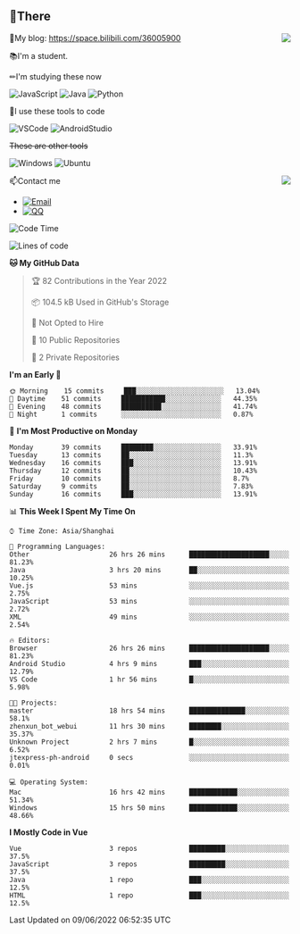 
## 👏There

<img align="right" src="https://github-readme-stats.vercel.app/api/top-langs/?username=CopilotLaLaLa"/>

📰My blog: https://space.bilibili.com/36005900


📚I'm a student.

✏I'm studying these now

![JavaScript](https://img.shields.io/badge/-JavaScript-ffca18?style=flat-square&logo=JavaScript&logoColor=fff)
![Java](https://img.shields.io/badge/-Java-007d9c?style=flat-square&logo=Java&logoColor=fff)
![Python](https://img.shields.io/badge/-Python-blue?style=flat-square&logo=Python&logoColor=fff)

🔨I use these tools to code

![VSCode](https://img.shields.io/badge/-VSCode-blue?style=flat-square&logo=visualstudiocode&logoColor=fff)
![AndroidStudio](https://img.shields.io/badge/-AndroidStudio-green?style=flat-square&logo=androidstudio&logoColor=fff)

 ~~These are other tools~~
 
![Windows](https://img.shields.io/badge/-Windows-blue?style=flat-square&logo=Windows&logoColor=fff)
![Ubuntu](https://img.shields.io/badge/-Ubuntu-orange?style=flat-square&logo=Ubuntu&logoColor=fff)

 <img align="right" src="https://github-readme-stats.vercel.app/api?username=CopilotLaLaLa" />

📫Contact me

* [![Email](https://img.shields.io/badge/Email-1060770125@qq.com-1?style=social&logoColor=fff)](mailto:1060770125@qq.com)
* [![QQ](https://img.shields.io/badge/QQ-1060770125-1?style=social&logoColor=fff)](tencent://AddContact/?fromId=45&fromSubId=1&subcmd=all&uin=1060770125&website=www.oicqzone.com)

<!--START_SECTION:waka-->
![Code Time](http://img.shields.io/badge/Code%20Time-37%20hrs%205%20mins-blue)

![Lines of code](https://img.shields.io/badge/From%20Hello%20World%20I%27ve%20Written-38%20Thousand%20lines%20of%20code-blue)

**🐱 My GitHub Data** 

> 🏆 82 Contributions in the Year 2022
 > 
> 📦 104.5 kB Used in GitHub's Storage 
 > 
> 🚫 Not Opted to Hire
 > 
> 📜 10 Public Repositories 
 > 
> 🔑 2 Private Repositories  
 > 
**I'm an Early 🐤** 

```text
🌞 Morning    15 commits     ███░░░░░░░░░░░░░░░░░░░░░░   13.04% 
🌆 Daytime    51 commits     ███████████░░░░░░░░░░░░░░   44.35% 
🌃 Evening    48 commits     ██████████░░░░░░░░░░░░░░░   41.74% 
🌙 Night      1 commits      ░░░░░░░░░░░░░░░░░░░░░░░░░   0.87%

```
📅 **I'm Most Productive on Monday** 

```text
Monday       39 commits     ████████░░░░░░░░░░░░░░░░░   33.91% 
Tuesday      13 commits     ██░░░░░░░░░░░░░░░░░░░░░░░   11.3% 
Wednesday    16 commits     ███░░░░░░░░░░░░░░░░░░░░░░   13.91% 
Thursday     12 commits     ██░░░░░░░░░░░░░░░░░░░░░░░   10.43% 
Friday       10 commits     ██░░░░░░░░░░░░░░░░░░░░░░░   8.7% 
Saturday     9 commits      ██░░░░░░░░░░░░░░░░░░░░░░░   7.83% 
Sunday       16 commits     ███░░░░░░░░░░░░░░░░░░░░░░   13.91%

```


📊 **This Week I Spent My Time On** 

```text
⌚︎ Time Zone: Asia/Shanghai

💬 Programming Languages: 
Other                    26 hrs 26 mins      ████████████████████░░░░░   81.23% 
Java                     3 hrs 20 mins       ██░░░░░░░░░░░░░░░░░░░░░░░   10.25% 
Vue.js                   53 mins             ░░░░░░░░░░░░░░░░░░░░░░░░░   2.75% 
JavaScript               53 mins             ░░░░░░░░░░░░░░░░░░░░░░░░░   2.72% 
XML                      49 mins             ░░░░░░░░░░░░░░░░░░░░░░░░░   2.54%

🔥 Editors: 
Browser                  26 hrs 26 mins      ████████████████████░░░░░   81.23% 
Android Studio           4 hrs 9 mins        ███░░░░░░░░░░░░░░░░░░░░░░   12.79% 
VS Code                  1 hr 56 mins        █░░░░░░░░░░░░░░░░░░░░░░░░   5.98%

🐱‍💻 Projects: 
master                   18 hrs 54 mins      ██████████████░░░░░░░░░░░   58.1% 
zhenxun_bot_webui        11 hrs 30 mins      ████████░░░░░░░░░░░░░░░░░   35.37% 
Unknown Project          2 hrs 7 mins        █░░░░░░░░░░░░░░░░░░░░░░░░   6.52% 
jtexpress-ph-android     0 secs              ░░░░░░░░░░░░░░░░░░░░░░░░░   0.01%

💻 Operating System: 
Mac                      16 hrs 42 mins      ████████████░░░░░░░░░░░░░   51.34% 
Windows                  15 hrs 50 mins      ████████████░░░░░░░░░░░░░   48.66%

```

**I Mostly Code in Vue** 

```text
Vue                      3 repos             █████████░░░░░░░░░░░░░░░░   37.5% 
JavaScript               3 repos             █████████░░░░░░░░░░░░░░░░   37.5% 
Java                     1 repo              ███░░░░░░░░░░░░░░░░░░░░░░   12.5% 
HTML                     1 repo              ███░░░░░░░░░░░░░░░░░░░░░░   12.5%

```



 Last Updated on 09/06/2022 06:52:35 UTC
<!--END_SECTION:waka-->
